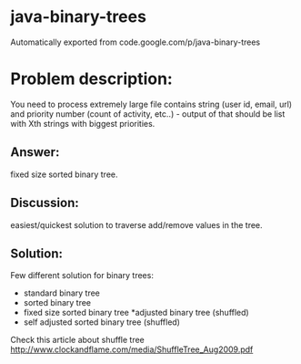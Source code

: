 # java-binary-trees
Automatically exported from code.google.com/p/java-binary-trees

# Problem description:
You need to process extremely large file contains string (user id, email, url) and priority number (count of activity, etc..) - output of that should be list with Xth strings with biggest priorities.

## Answer:
fixed size sorted binary tree.

## Discussion:
easiest/quickest solution to traverse add/remove values in the tree.

## Solution:
Few different solution for binary trees:

* standard binary tree
* sorted binary tree
* fixed size sorted binary tree
*adjusted binary tree (shuffled)
* self adjusted sorted binary tree (shuffled)

Check this article about shuffle tree http://www.clockandflame.com/media/ShuffleTree_Aug2009.pdf
